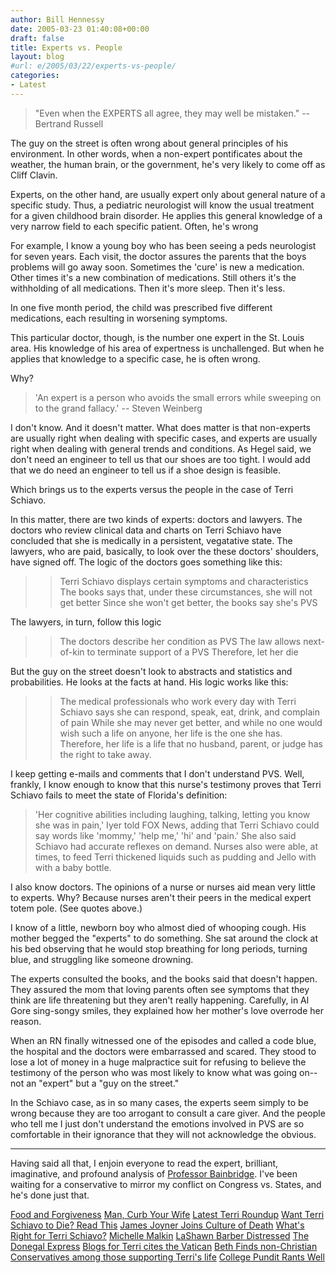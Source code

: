 ```yaml
---
author: Bill Hennessy
date: 2005-03-23 01:40:08+00:00
draft: false
title: Experts vs. People
layout: blog
#url: e/2005/03/22/experts-vs-people/
categories:
- Latest
---
```





> "Even when the EXPERTS all agree, they may well be mistaken." -- Bertrand Russell


The guy on the street is often wrong about general principles of his environment. In other words, when a non-expert pontificates about the weather, the human brain, or the government, he's very likely to come off as Cliff Clavin.

Experts, on the other hand, are usually expert only about general nature of a specific study. Thus, a pediatric neurologist will know the usual treatment for a given childhood brain disorder. He applies this general knowledge of a very narrow field to each specific patient. Often, he's wrong

For example, I know a young boy who has been seeing a peds neurologist for seven years. Each visit, the doctor assures the parents that the boys problems will go away soon. Sometimes the 'cure' is new a medication. Other times it's a new combination of medications. Still others it's the withholding of all medications. Then it's more sleep. Then it's less.
<!-- more -->
In one five month period, the child was prescribed five different medications, each resulting in worsening symptoms.

This particular doctor, though, is the number one expert in the St. Louis area. His knowledge of his area of expertness is unchallenged. But when he applies that knowledge to a specific case, he is often wrong.

Why?


> 'An expert is a person who avoids the small errors while sweeping on to the grand fallacy.' -- Steven Weinberg


I don't know. And it doesn't matter. What does matter is that non-experts are usually right when dealing with specific cases, and experts are usually right when dealing with general trends and conditions. As Hegel said, we don't need an engineer to tell us that our shoes are too tight. I would add that we do need an engineer to tell us if a shoe design is feasible.

Which brings us to the experts versus the people in the case of Terri Schiavo.

In this matter, there are two kinds of experts: doctors and lawyers. The doctors who review clinical data and charts on Terri Schiavo have concluded that she is medically in a persistent, vegatative state. The lawyers, who are paid, basically, to look over the these doctors' shoulders, have signed off. The logic of the doctors goes something like this:

>>Terri Schiavo displays certain symptoms and characteristics
>>The books says that, under these circumstances, she will not get better
>>Since she won't get better, the books say she's PVS

The lawyers, in turn, follow this logic
>>The doctors describe her condition as PVS
>>The law allows next-of-kin to terminate support of a PVS
>>Therefore, let her die

But the guy on the street doesn't look to abstracts and statistics and probabilities. He looks at the facts at hand. His logic works like this:
>>The medical professionals who work every day with Terri Schiavo says she can respond, speak, eat, drink, and complain of pain
>>While she may never get better, and while no one would wish such a life on anyone, her life is the one she has.
>>Therefore, her life is a life that no husband, parent, or judge has the right to take away.

I keep getting e-mails and comments that I don't understand PVS. Well, frankly, I know enough to know that this nurse's testimony proves that Terri Schiavo fails to meet the state of Florida's definition:


> 'Her cognitive abilities including laughing, talking, letting you know she was in pain,' Iyer told FOX News, adding that Terri Schiavo could say words like 'mommy,' 'help me,' 'hi' and 'pain.' She also said Schiavo had accurate reflexes on demand. Nurses also were able, at times, to feed Terri thickened liquids such as pudding and Jello with with a baby bottle.


I also know doctors. The opinions of a nurse or nurses aid mean very little to experts. Why? Because nurses aren't their peers in the medical expert totem pole. (See quotes above.)

I know of a little, newborn boy who almost died of whooping cough. His mother begged the "experts" to do something. She sat around the clock at his bed observing that he would stop breathing for long periods, turning blue, and struggling like someone drowning.

The experts consulted the books, and the books said that doesn't happen. They assured the mom that loving parents often see symptoms that they think are life threatening but they aren't really happening. Carefully, in Al Gore sing-songy smiles, they explained how her mother's love overrode her reason.

When an RN finally witnessed one of the episodes and called a code blue, the hospital and the doctors were embarrassed and scared. They stood to lose a lot of money in a huge malpractice suit for refusing to believe the testimony of the person who was most likely to know what was going on--not an "expert" but a "guy on the street."

In the Schiavo case, as in so many cases, the experts seem simply to be wrong because they are too arrogant to consult a care giver. And the people who tell me I just don't understand the emotions involved in PVS are so comfortable in their ignorance that they will not acknowledge the obvious.



* * *



Having said all that, I enjoin everyone to read the expert, brilliant, imaginative, and profound analysis of [Professor Bainbridge](https://www.professorbainbridge.com/2005/03/terry_sciavo_co.html). I've been waiting for a conservative to mirror my conflict on Congress vs. States, and he's done just that.

[Food and Forgiveness](https://www.hennessysview.com/?p=621)
[Man, Curb Your Wife](https://www.hennessysview.com/?p=619)
[Latest Terri Roundup](https://www.hennessysview.com/?p=613)
[Want Terri Schiavo to Die? Read This](https://www.hennessysview.com/?p=611)
[James Joyner Joins Culture of Death](https://www.hennessysview.com/?p=610)
[What's Right for Terri Schiavo?](https://www.hennessysview.com/?p=19)
[Michelle Malkin](https://michellemalkin.com/archives/001825.htm)
[LaShawn Barber Distressed](https://lashawnbarber.com/archives/2005/03/22/distressed/)
[The Donegal Express](https://www.donegalexpress.net/2005-03-22/no-man-is-bigger-than-the-excuses-he-makes-to-his-wife-so-be-big-cookie/)
[Blogs for Terri cites the Vatican](https://www.blogsforterri.com/archives/2005/03/vatican_paper_c.php)
[Beth Finds non-Christian Conservatives among those supporting Terri's life](https://bamapachyderm.com/archives/2005/03/22/terri-protestors-not-all-christian-conservatives/)
[College Pundit Rants Well](https://collegepundit.blogspot.com/2005/03/judge-will-not-order-feeding-tube.html)


